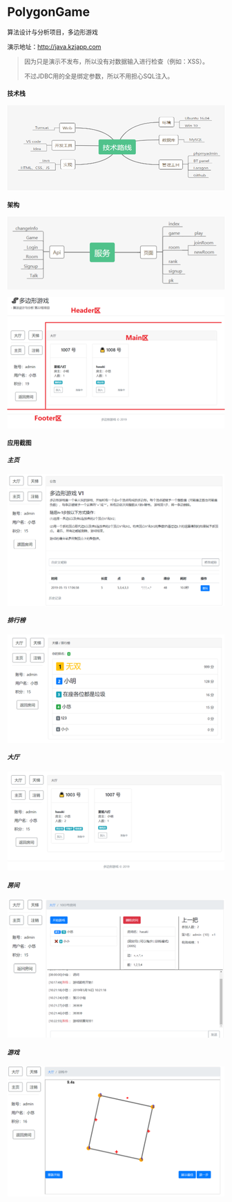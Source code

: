 # PolygonGame
算法设计与分析项目，多边形游戏

演示地址：http://java.kzjapp.com

> 因为只是演示不发布，所以没有对数据输入进行检查（例如：XSS）。
>
> 不过JDBC用的全是绑定参数，所以不用担心SQL注入。


#### 技术栈

![](./screenshot/stack.png)



#### 架构

![](./screenshot/services.png)

![](./screenshot/frame.png)



#### 应用截图

##### 主页

![](./screenshot/index.png)

##### 排行榜

![](./screenshot/rank.png)

##### 大厅

![](./screenshot/room.png)

##### 房间

![](./screenshot/room2.png)

##### 游戏

![](./screenshot/play.png)